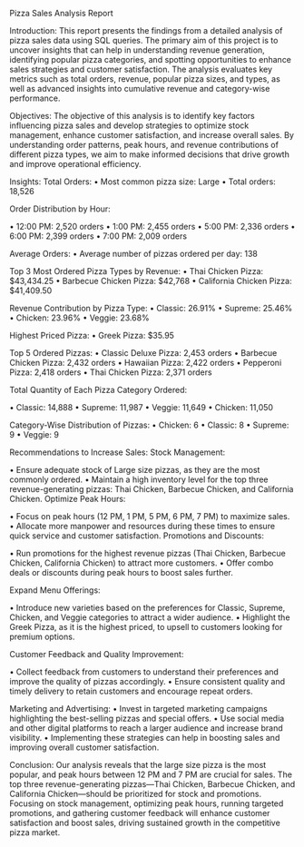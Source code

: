 Pizza Sales Analysis Report

Introduction:
This report presents the findings from a detailed analysis of pizza sales data using SQL queries. The primary aim of this project is to uncover insights that can help in understanding revenue generation, identifying popular pizza categories, and spotting opportunities to enhance sales strategies and customer satisfaction. The analysis evaluates key metrics such as total orders, revenue, popular pizza sizes, and types, as well as advanced insights into cumulative revenue and category-wise performance.


Objectives:
The objective of this analysis is to identify key factors influencing pizza sales and develop strategies to optimize stock management, enhance customer satisfaction, and increase overall sales. By understanding order patterns, peak hours, and revenue contributions of different pizza types, we aim to make informed decisions that drive growth and improve operational efficiency.  

Insights:
Total Orders:
•	Most common pizza size: Large
•	Total orders: 18,526

Order Distribution by Hour:

•	12:00 PM: 2,520 orders
•	1:00 PM: 2,455 orders
•	5:00 PM: 2,336 orders
•	6:00 PM: 2,399 orders
•	7:00 PM: 2,009 orders

Average Orders:
•	Average number of pizzas ordered per day: 138

Top 3 Most Ordered Pizza Types by Revenue:
•	Thai Chicken Pizza: $43,434.25
•	Barbecue Chicken Pizza: $42,768
•	California Chicken Pizza: $41,409.50

Revenue Contribution by Pizza Type:
•	Classic: 26.91%
•	Supreme: 25.46%
•	Chicken: 23.96%
•	Veggie: 23.68%

Highest Priced Pizza:
•	Greek Pizza: $35.95

Top 5 Ordered Pizzas:
•	Classic Deluxe Pizza: 2,453 orders
•	Barbecue Chicken Pizza: 2,432 orders
•	Hawaiian Pizza: 2,422 orders
•	Pepperoni Pizza: 2,418 orders
•	Thai Chicken Pizza: 2,371 orders

Total Quantity of Each Pizza Category Ordered:

•	Classic: 14,888
•	Supreme: 11,987
•	Veggie: 11,649
•	Chicken: 11,050
    
Category-Wise Distribution of Pizzas:
•	Chicken: 6
•	Classic: 8
•	Supreme: 9
•	Veggie: 9


Recommendations to Increase Sales:
Stock Management:

•	Ensure adequate stock of Large size pizzas, as they are the most commonly ordered.
•	Maintain a high inventory level for the top three revenue-generating pizzas: Thai Chicken, Barbecue Chicken, and California Chicken.
Optimize Peak Hours:

•	Focus on peak hours (12 PM, 1 PM, 5 PM, 6 PM, 7 PM) to maximize sales.
•	Allocate more manpower and resources during these times to ensure quick service and customer satisfaction.
Promotions and Discounts:

•	Run promotions for the highest revenue pizzas (Thai Chicken, Barbecue Chicken, California Chicken) to attract more customers.
•	Offer combo deals or discounts during peak hours to boost sales further.

Expand Menu Offerings:

•	Introduce new varieties based on the preferences for Classic, Supreme, Chicken, and Veggie categories to attract a wider audience.
•	Highlight the Greek Pizza, as it is the highest priced, to upsell to customers looking for premium options.

Customer Feedback and Quality Improvement:

•	Collect feedback from customers to understand their preferences and improve the quality of pizzas accordingly.
•	Ensure consistent quality and timely delivery to retain customers and encourage repeat orders.

Marketing and Advertising:
•	Invest in targeted marketing campaigns highlighting the best-selling pizzas and special offers.
•	Use social media and other digital platforms to reach a larger audience and increase brand visibility.
•	Implementing these strategies can help in boosting sales and improving overall customer satisfaction.


Conclusion:
Our analysis reveals that the large size pizza is the most popular, and peak hours between 12 PM and 7 PM are crucial for sales. The top three revenue-generating pizzas—Thai Chicken, Barbecue Chicken, and California Chicken—should be prioritized for stock and promotions. Focusing on stock management, optimizing peak hours, running targeted promotions, and gathering customer feedback will enhance customer satisfaction and boost sales, driving sustained growth in the competitive pizza market.


